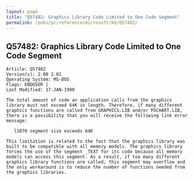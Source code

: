 ```yaml
---
layout: page
title: "Q57482: Graphics Library Code Limited to One Code Segment"
permalink: /pubs/pc/reference/microsoft/kb/Q57482/
---
```


## Q57482: Graphics Library Code Limited to One Code Segment

	Article: Q57482
	Version(s): 2.00 2.01
	Operating System: MS-DOS
	Flags: ENDUSER |
	Last Modified: 17-JAN-1990
	
	The total amount of code an application calls from the graphics
	library must not exceed 64K in length. Therefore, if many different
	graphics functions are called from GRAPHICS.LIB and/or PGCHART.LIB,
	there is a possibility that you will receive the following link error
	message:
	
	   l1070 segment size exceeds 64K
	
	This limitation is related to the fact that the graphics library was
	built to be compatible with all memory models. The graphics library
	forces the use of the segment _TEXT for its code because all memory
	models can access this segment. As a result, if too many different
	graphics library functions are called, this segment may overflow and
	the only workaround is to reduce the number of functions needed from
	the graphics libraries.
